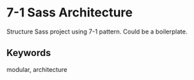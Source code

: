 # 7-1 Sass Architecture

Structure Sass project using 7-1 pattern. Could be a boilerplate.

## Keywords

modular, architecture
